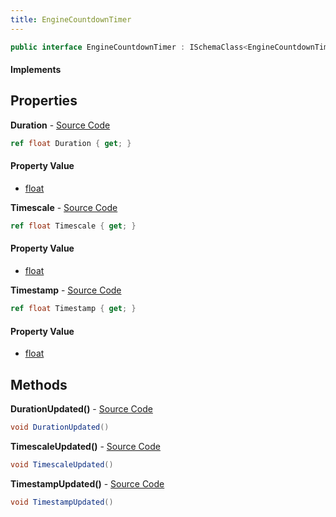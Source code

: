 ```yaml
---
title: EngineCountdownTimer
---
```


```csharp
public interface EngineCountdownTimer : ISchemaClass<EngineCountdownTimer>, ISchemaField, ISchemaClass, INativeHandle
```

#### Implements

## Properties

**Duration** - [Source Code](https://github.com/swiftly-solution/swiftlys2/blob/main/managed/src/SwiftlyS2.Generated/Schemas/Interfaces/EngineCountdownTimer.cs#L16)

```csharp
ref float Duration { get; }
```

#### Property Value

- [float](https://learn.microsoft.com/dotnet/api/system.single)

**Timescale** - [Source Code](https://github.com/swiftly-solution/swiftlys2/blob/main/managed/src/SwiftlyS2.Generated/Schemas/Interfaces/EngineCountdownTimer.cs#L20)

```csharp
ref float Timescale { get; }
```

#### Property Value

- [float](https://learn.microsoft.com/dotnet/api/system.single)

**Timestamp** - [Source Code](https://github.com/swiftly-solution/swiftlys2/blob/main/managed/src/SwiftlyS2.Generated/Schemas/Interfaces/EngineCountdownTimer.cs#L18)

```csharp
ref float Timestamp { get; }
```

#### Property Value

- [float](https://learn.microsoft.com/dotnet/api/system.single)

## Methods

**DurationUpdated()** - [Source Code](https://github.com/swiftly-solution/swiftlys2/blob/main/managed/src/SwiftlyS2.Generated/Schemas/Interfaces/EngineCountdownTimer.cs#L22)

```csharp
void DurationUpdated()
```

**TimescaleUpdated()** - [Source Code](https://github.com/swiftly-solution/swiftlys2/blob/main/managed/src/SwiftlyS2.Generated/Schemas/Interfaces/EngineCountdownTimer.cs#L24)

```csharp
void TimescaleUpdated()
```

**TimestampUpdated()** - [Source Code](https://github.com/swiftly-solution/swiftlys2/blob/main/managed/src/SwiftlyS2.Generated/Schemas/Interfaces/EngineCountdownTimer.cs#L23)

```csharp
void TimestampUpdated()
```

